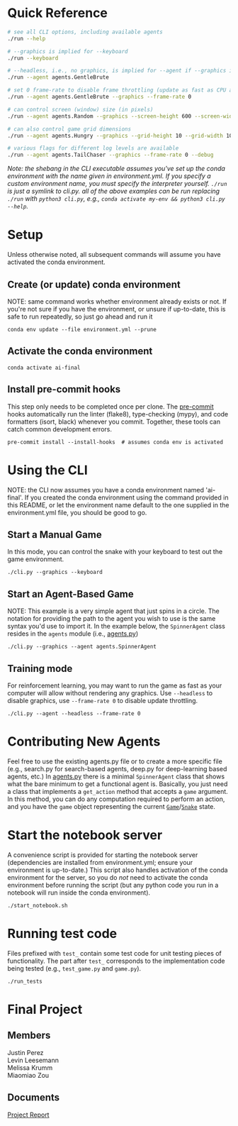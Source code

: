 # Quick Reference

```bash
# see all CLI options, including available agents
./run --help

# --graphics is implied for --keyboard
./run --keyboard

# --headless, i.e., no graphics, is implied for --agent if --graphics is not given
./run --agent agents.GentleBrute

# set 0 frame-rate to disable frame throttling (update as fast as CPU allows)
./run --agent agents.GentleBrute --graphics --frame-rate 0

# can control screen (window) size (in pixels)
./run --agent agents.Random --graphics --screen-height 600 --screen-width 800

# can also control game grid dimensions
./run --agent agents.Hungry --graphics --grid-height 10 --grid-width 10

# various flags for different log levels are available
./run --agent agents.TailChaser --graphics --frame-rate 0 --debug
```

_Note: the shebang in the CLI executable assumes you've set up the conda environment with the name given in environment.yml. If you specify a custom environment name, you must specify the interpreter yourself. `./run` is just a symlink to cli.py. all of the above examples can be run replacing `./run` with `python3 cli.py`, e.g., `conda activate my-env && python3 cli.py --help`._


# Setup
Unless otherwise noted, all subsequent commands will assume you have activated the conda environment.
## Create (or update) conda environment
NOTE: same command works whether environment already exists or not. If you're not sure if you have the environment, or unsure if up-to-date, this is safe to run repeatedly, so just go ahead and run it
```console
conda env update --file environment.yml --prune
```

## Activate the conda environment
```console
conda activate ai-final
```

## Install pre-commit hooks
This step only needs to be completed once per clone. The [pre-commit](https://pre-commit.com/) hooks automatically run the linter (flake8), type-checking (mypy), and code formatters (isort, black) whenever you commit. Together, these tools can catch common development errors.
```console
pre-commit install --install-hooks  # assumes conda env is activated
```

# Using the CLI
NOTE: the CLI now assumes you have a conda environment named 'ai-final'. If you created the conda environment using the command provided in this README, or let the environment name default to the one supplied in the environment.yml file, you should be good to go.
## Start a Manual Game
In this mode, you can control the snake with your keyboard to test out the game environment.
```console
./cli.py --graphics --keyboard
```

## Start an Agent-Based Game
NOTE: This example is a very simple agent that just spins in a circle. The notation for providing the path to the agent you wish to use is the same syntax you'd use to import it. In the example below, the `SpinnerAgent` class resides in the `agents` module (i.e., [agents.py](./agents.py))
```console
./cli.py --graphics --agent agents.SpinnerAgent
```

## Training mode
For reinforcement learning, you may want to run the game as fast as your computer will allow without rendering any graphics. Use `--headless` to disable graphics, use `--frame-rate 0` to disable update throttling.
```console
./cli.py --agent --headless --frame-rate 0
```

# Contributing New Agents
Feel free to use the existing agents.py file or to create a more specific file (e.g., search.py for search-based agents, deep.py for deep-learning based agents, etc.) In [agents.py](./agents.py) there is a minimal `SpinnerAgent` class that shows what the bare minimum to get a functional agent is. Basically, you just need a class that implements a `get_action` method that accepts a `game` argument. In this method, you can do any computation required to perform an action, and you have the `game` object representing the current [`Game`](./game.py)/[`Snake`](./snake.py) state.

# Start the notebook server
A convenience script is provided for starting the notebook server (dependencies are installed from environment.yml; ensure your environment is up-to-date.) This script also handles activation of the conda environment for the server, so you do _not_ need to activate the conda environment before running the script (but any python code you run in a notebook will run inside the conda environment).
```console
./start_notebook.sh
```

# Running test code

Files prefixed with `test_` contain some test code for unit testing pieces of functionality. The part after `test_` corresponds to the implementation code being tested (e.g., `test_game.py` and `game.py`).

```console
./run_tests
```


# Final Project
## Members
Justin Perez<br>
Levin Leesemann<br>
Melissa Krumm<br>
Miaomiao Zou
## Documents
[Project Report](https://docs.google.com/document/d/14OXp7eeJq8z1no57VwKUTgWbHgY5yk8jf76AjHZQZYQ/edit?usp=sharing)<br>
